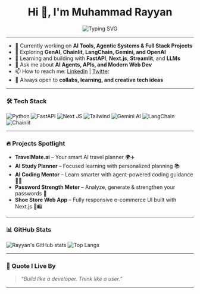 <h1 align="center">Hi 👋, I'm Muhammad Rayyan</h1>

<p align="center">
  <img src="https://readme-typing-svg.demolab.com?font=Fira+Code&weight=500&size=24&pause=1000&color=7D5FFF&center=true&vCenter=true&width=480&lines=Full+Stack+Developer;AI+Developer;Tech+Enthusiast;Open+Source+Contributor;Student+Innovator" alt="Typing SVG" />
</p>


---

- 🚀 Currently working on **AI Tools, Agentic Systems & Full Stack Projects**
- 🧠 Exploring **GenAI, Chainlit, LangChain, Gemini, and OpenAI**
- 🌱 Learning and building with **FastAPI**, **Next.js**, **Streamlit**, and **LLMs**
- 💬 Ask me about **AI Agents, APIs, and Modern Web Dev**
- 📫 How to reach me: [LinkedIn](www.linkedin.com/in/muhammad-rayyan-a047a72b4) | [Twitter](https://x.com/rayyan_here_1?t=6VANOLIGW9kbV1Ds9tjgEA&s=09)  
- 🤝 Always open to **collabs, learning, and creative tech ideas**

---

### 🛠️ Tech Stack
![Python](https://img.shields.io/badge/python-3670A0?style=for-the-badge&logo=python&logoColor=white)
![FastAPI](https://img.shields.io/badge/fastapi-005571?style=for-the-badge&logo=fastapi&logoColor=white)
![Next JS](https://img.shields.io/badge/nextjs-black?style=for-the-badge&logo=next.js)
![Tailwind](https://img.shields.io/badge/tailwind-06B6D4?style=for-the-badge&logo=tailwindcss)
![Gemini AI](https://img.shields.io/badge/gemini-4285F4?style=for-the-badge&logo=google&logoColor=white)
![LangChain](https://img.shields.io/badge/langchain-ffcc00?style=for-the-badge&logo=data:image/png;base64,xxx)
![Chainlit](https://img.shields.io/badge/chainlit-121212?style=for-the-badge)

---

### 🔥 Projects Spotlight
- **TravelMate.ai** – Your smart AI travel planner 🌍✈️  
- **AI Study Planner** – Focused learning with personalized planning 📚  
- **AI Coding Mentor** – Learn smarter with agent-powered coding guidance 🤖💡  
- **Password Strength Meter** – Analyze, generate & strengthen your passwords 🔐  
- **Shoe Store Web App** – Fully responsive e-commerce UI built with Next.js 👟🛍️  

---
### 📊 GitHub Stats
![Rayyan's GitHub stats](https://github-readme-stats.vercel.app/api?username=rayyanhere1&show_icons=true&theme=radical)
![Top Langs](https://github-readme-stats.vercel.app/api/top-langs/?username=rayyanhere1&layout=compact&theme=radical)

---

### 🎯 Quote I Live By
> _“Build like a developer. Think like a user.”_

---

